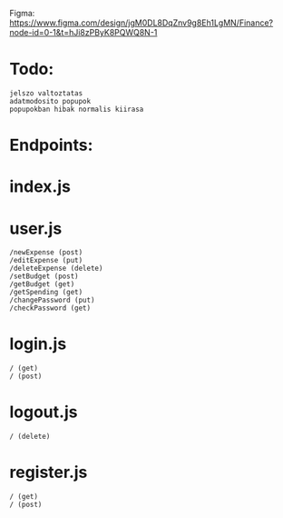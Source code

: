 Figma: https://www.figma.com/design/jgM0DL8DqZnv9g8Eh1LgMN/Finance?node-id=0-1&t=hJi8zPByK8PQWQ8N-1

# Todo:

    jelszo valtoztatas
    adatmodosito popupok
    popupokban hibak normalis kiirasa

# Endpoints:

# index.js

# user.js

    /newExpense (post)
    /editExpense (put)
    /deleteExpense (delete)
    /setBudget (post)
    /getBudget (get)
    /getSpending (get)
    /changePassword (put)
    /checkPassword (get)

# login.js

    / (get)
    / (post)

# logout.js

    / (delete)

# register.js

    / (get)
    / (post)

